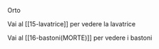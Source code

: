 Orto

Vai al [[15-lavatrice]] per vedere la lavatrice

Vai al [[16-bastoni(MORTE)]] per vedere i bastoni
